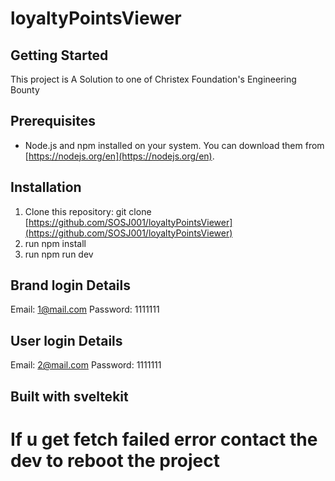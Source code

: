 # loyaltyPointsViewer
## Getting Started
This project is A Solution to one of Christex Foundation's Engineering Bounty

## Prerequisites

* Node.js and npm installed on your system. You can download them from [https://nodejs.org/en](https://nodejs.org/en).

## Installation

1. Clone this repository:
   git clone [https://github.com/SOSJ001/loyaltyPointsViewer](https://github.com/SOSJ001/loyaltyPointsViewer)
2. run npm install
3. run npm run dev

## Brand login Details
Email: 1@mail.com
Password: 1111111

## User login Details
Email: 2@mail.com
Password: 1111111

## Built with sveltekit
# If u get fetch failed error contact the dev to reboot the project
